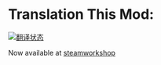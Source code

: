 Translation This Mod:
==========================================
[![翻译状态](https://hosted.weblate.org/widget/xiao-yao-you/svg-badge.svg)](https://hosted.weblate.org/engage/xiao-yao-you/)

Now available at [steamworkshop](https://steamcommunity.com/sharedfiles/filedetails/?id=3396526995)

